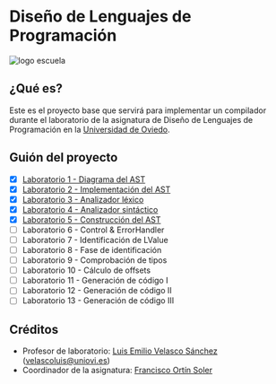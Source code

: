 # Diseño de Lenguajes de Programación

![logo escuela](https://ingenieriainformatica.uniovi.es/image/image_gallery?img_id=5435634)

## ¿Qué es?

Este es el proyecto base que servirá para implementar un compilador durante el laboratorio de la asignatura de Diseño de Lenguajes de Programación en la [Universidad de Oviedo](https://unioi.es).

## Guión del proyecto

- [x] [Laboratorio 1 - Diagrama del AST](docs/labs/lab_01.md)
- [x] [Laboratorio 2 - Implementación del AST](docs/labs/lab_02.md)
- [x] [Laboratorio 3 - Analizador léxico](docs/labs/lab_03.md)
- [x] [Laboratorio 4 - Analizador sintáctico](docs/labs/lab_04.md)
- [x] [Laboratorio 5 - Construcción del AST](docs/labs/lab_05.md)
- [ ] Laboratorio 6 - Control & ErrorHandler
- [ ] Laboratorio 7 - Identificación de LValue
- [ ] Laboratorio 8 - Fase de identificación
- [ ] Laboratorio 9 - Comprobación de tipos
- [ ] Laboratorio 10 - Cálculo de offsets
- [ ] Laboratorio 11 - Generación de código I
- [ ] Laboratorio 12 - Generación de código II
- [ ] Laboratorio 13 - Generación de código III

## Créditos

- Profesor de laboratorio: [Luis Emilio Velasco Sánchez](https://emibloque.me) ([velascoluis@uniovi.es](mailto:velascoluis@uniovi.es))
- Coordinador de la asignatura: [Francisco Ortín Soler](http://www.reflection.uniovi.es/ortin/)
